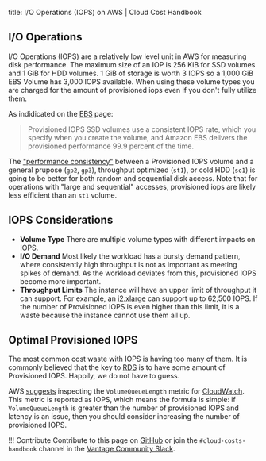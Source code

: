 title: I/O Operations (IOPS) on AWS | Cloud Cost Handbook

## I/O Operations

I/O Operations (IOPS) are a relatively low level unit in AWS for measuring disk performance. The maximum size of an IOP is 256 KiB for SSD volumes and 1 GiB for HDD volumes. 1 GiB of storage is worth 3 IOPS so a 1,000 GiB EBS Volume has 3,000 IOPS available. When using these volume types you are charged for the amount of provisioned iops even if you don't fully utilize them.

As indidicated on the [EBS](/aws/services/ebs-pricing) page:

> Provisioned IOPS SSD volumes use a consistent IOPS rate, which you specify when you create the volume, and Amazon EBS delivers the provisioned performance 99.9 percent of the time.

The ["performance consistency"](https://blog.maskalik.com/blog/2020/05/31/aws-rds-you-may-not-need-provisioned-iops/) between a Provisioned IOPS volume and a general prupose (`gp2`, `gp3`), throughput optimized (`st1`), or cold HDD (`sc1`) is going to be better for both random and sequential disk access. Note that for operations with "large and sequential" accesses, provisioned iops are likely less efficient than an `st1` volume.

## IOPS Considerations

- **Volume Type** There are multiple volume types with different impacts on IOPS.
- **I/O Demand** Most likely the workload has a bursty demand pattern, where consistently high throughput is not as important as meeting spikes of demand. As the workload deviates from this, provisioned IOPS become more important.
- **Throughput Limits** The instance will have an upper limit of throughput it can support. For example, an [i2.xlarge](https://instnaces.vantage.sh/aws/ec2/i2.xlarge.html) can support up to 62,500 IOPS. If the number of Provisioned IOPS is even higher than this limit, it is a waste because the instance cannot use them all up.

## Optimal Provisioned IOPS

The most common cost waste with IOPS is having too many of them. It is commonly believed that the key to [RDS](/aws/services/rds-pricing/) is to have some amount of Provisioned IOPS. Happily, we do not have to guess.

AWS [suggests](https://docs.aws.amazon.com/AWSEC2/latest/UserGuide/ebs-io-characteristics.html) inspecting the `VolumeQueueLength` metric for [CloudWatch](/aws/services/cloudwatch-pricing/). This metric is reported as IOPS, which means the formula is simple: if `VolumeQueueLength` is greater than the number of provisioned IOPS and latency is an issue, then you should consider increasing the number of provisioned IOPS.

!!! Contribute
Contribute to this page on [GitHub](https://github.com/vantage-sh/handbook) or join the `#cloud-costs-handbook` channel in the [Vantage Community Slack](https://join.slack.com/t/vantagecommunity/shared_invite/zt-oey52myv-gq4AWRKkX25kjp1UGziPTw).
